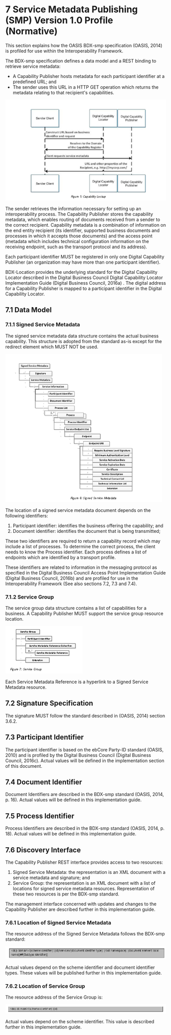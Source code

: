 # 7 Service Metadata Publishing (SMP) Version 1.0 Profile (Normative)

This section explains how the OASIS BDX-smp specification (OASIS, 2014) is profiled for use within the Interoperability Framework.

The BDX-smp specification defines a data model and a REST binding to retrieve service metadata:

 - A Capability Publisher hosts metadata for each participant identifier at a predefined URL; and
 - The sender uses this URL in a HTTP GET operation which returns the metadata relating to that recipient's capabilities.

![capability-lookup.Logo](/images/Capability-lookup.PNG)

The sender retrieves the information necessary for setting up an interoperability process. The Capability Publisher stores the capability metadata, which enables routing of documents received from a sender to the correct recipient. Capability metadata is a combination of information on the end entity recipient (its identifier, supported business documents and processes in which it accepts those documents) and the access point (metadata which includes technical configuration information on the receiving endpoint, such as the transport protocol and its address). 

Each participant identifier MUST be registered in only one Digital Capability Publisher (an organization may have more than one participant identifier). 

BDX-Location provides the underlying standard for the Digital Capability Locator described in the Digital Business Council Digital Capability Locator Implementation Guide (Digital Business Council, 2016a) . The digital address for a Capability Publisher is mapped to a participant identifier in the Digital Capability Locator.

## 7.1 Data Model
### 7.1.1 Signed Service Metadata

The signed service metadata data structure contains the actual business capability. This structure is adopted from the standard as-is except for the redirect element which MUST NOT be used.

![signed-service-metadata.Logo](/images/Signed-service-metadata.PNG)

The location of a signed service metadata document depends on the following identifiers:

 1. Participant identifier: identifies the business offering the capability; and
 2. Document identifier: identifies the document that is being transmitted;

These two identifiers are required to return a capability record which may include a list of processes. To determine the correct process, the client needs to know the Process identifier. Each process defines a list of endpoints which are identified by a transport profile. 

These identifiers are related to information in the messaging protocol as specified in the Digital Business Council Access Point Implementation Guide (Digital Business Council, 2016b) and are profiled for use in the Interoperability Framework (See also sections 7.2, 7.3 and 7.4). 

### 7.1.2 Service Group

The service group data structure contains a list of capabilities for a business. A Capability Publisher MUST support the service group resource location. 

![service-group.Logo](/images/Service-group.PNG)

Each Service Metadata Reference is a hyperlink to a Signed Service Metadata resource. 

## 7.2 Signature Specification

The signature MUST follow the standard described in (OASIS, 2014) section 3.6.2.

## 7.3 Participant Identifier

The participant identifier is based on the ebCore Party-ID standard (OASIS, 2010) and is profiled by the Digital Business Council (Digital Business Council, 2016c). Actual values will be defined in the implementation section of this document.

## 7.4 Document Identifier

Document Identifiers are described in the BDX-smp standard (OASIS, 2014, p. 16). Actual values will be defined in this implementation guide. 

## 7.5 Process Identifier

Process Identifiers are described in the BDX-smp standard (OASIS, 2014, p. 18). Actual values will be defined in this implementation guide. 

## 7.6 Discovery Interface

The Capability Publisher REST interface provides access to two resources:

 1. Signed Service Metadata: the representation is an XML document with a service metadata and signature; and
 2. Service Group: the representation is an XML document with a list of locations for signed service metadata resources.
 Representation of these two resources is per the BDX-smp standard. 
 
The management interface concerned with updates and changes to the Capability Publisher are described further in this implementation guide.

### 7.6.1 Location of Signed Service Metadata

The resource address of the Signed Service Metadata follows the BDX-smp standard:

![Signedservicemetadata-resource_Logo](/images/Signedservicemetadata-resource.PNG)

Actual values depend on the scheme identifier and document identifier types. These values will be published further in this implementation guide.

### 7.6.2 Location of Service Group

The resource address of the Service Group is: 

![Location-servicegroup_Logo](/images/Location-servicegroup.PNG)

Actual values depend on the scheme identifier. This value is described further in this implementation guide. 

